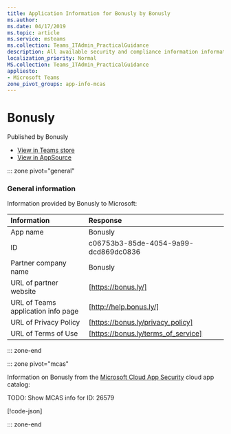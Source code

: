 ```yaml
---
title: Application Information for Bonusly by Bonusly
ms.author: 
ms.date: 04/17/2019
ms.topic: article
ms.service: msteams
ms.collection: Teams_ITAdmin_PracticalGuidance
description: All available security and compliance information information for Bonusly, its data handling policies, its Microsoft Cloud App Security app catalog information, and security/compliance information in the CSA STAR registry.
localization_priority: Normal
MS.collection: Teams_ITAdmin_PracticalGuidance
appliesto:
- Microsoft Teams
zone_pivot_groups: app-info-mcas
---
```

# Bonusly

Published by Bonusly
* <a href="https://teams.microsoft.com/l/app/c06753b3-85de-4054-9a99-dcd869dc0836" target="_blank">View in Teams store</a>
* <a href="https://appsource.microsoft.com/en-us/product/office/WA104381622" target="_blank">View in AppSource</a>

::: zone pivot="general"

### General information

Information provided by Bonusly to Microsoft:

| **Information** | **Response** |
|:----------------|:-------------|
| App name | Bonusly |
| ID | c06753b3-85de-4054-9a99-dcd869dc0836 |
| Partner company name | Bonusly |
| URL of partner website | [https://bonus.ly/] |
| URL of Teams application info page | [http://help.bonus.ly/] |
| URL of Privacy Policy | [https://bonus.ly/privacy_policy] |
| URL of Terms of Use | [https://bonus.ly/terms_of_service] |

::: zone-end


::: zone pivot="mcas"

Information on Bonusly from the [Microsoft Cloud App Security](https://www.microsoft.com/en-us/enterprise-mobility-security/cloud-app-security) cloud app catalog:

TODO: Show MCAS info for ID: 26579

[!code-json[](./json/26579.json)]

::: zone-end

